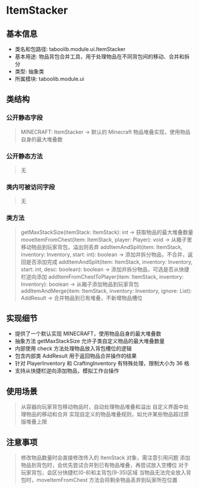 # ItemStacker

## 基本信息
- 类名和包路径: taboolib.module.ui.ItemStacker
- 基本用途: 物品背包合并工具，用于处理物品在不同背包间的移动、合并和拆分
- 类型: 抽象类
- 所属模块: taboolib.module.ui

## 类结构

### 公开静态字段
> MINECRAFT: ItemStacker -> 默认的 Minecraft 物品堆叠实现，使用物品自身的最大堆叠数

### 公开静态方法
> 无

### 类内可被访问字段
> 无

### 类方法
> getMaxStackSize(itemStack: ItemStack): int -> 获取物品的最大堆叠数量
> moveItemFromChest(item: ItemStack, player: Player): void -> 从箱子里移动物品到玩家背包，溢出则丢弃
> addItemAndSplit(item: ItemStack, inventory: Inventory, start: int): boolean -> 添加并拆分物品，不合并，返回是否添加完成
> addItemAndSplit(item: ItemStack, inventory: Inventory, start: int, desc: boolean): boolean -> 添加并拆分物品，可选是否从快捷栏逆向添加
> addItemFromChestToPlayer(item: ItemStack, inventory: Inventory): boolean -> 从箱子添加物品到玩家背包
> addItemAndMerge(item: ItemStack, inventory: Inventory, ignore: List<Integer>): AddResult -> 合并物品到已有堆叠，不新增物品槽位

## 实现细节
- 提供了一个默认实现 MINECRAFT，使用物品自身的最大堆叠数
- 抽象方法 getMaxStackSize 允许子类自定义物品的最大堆叠数量
- 内部使用 check 方法处理物品放入背包槽位的逻辑
- 包含内部类 AddResult 用于返回物品合并操作的结果
- 针对 PlayerInventory 和 CraftingInventory 有特殊处理，限制大小为 36 格
- 支持从快捷栏逆向添加物品，模拟工作台操作

## 使用场景
> 从容器向玩家背包移动物品时，自动处理物品堆叠和溢出
> 自定义界面中处理物品的移动和合并
> 实现自定义的物品堆叠规则，如允许某些物品超过原版堆叠上限

## 注意事项
> 修改物品数量时会直接修改传入的 ItemStack 对象，需注意引用问题
> 添加物品到背包时，会优先尝试合并到已有物品堆叠，再尝试放入空槽位
> 对于玩家背包，会区分快捷栏(0-8)和主背包(9-35)区域
> 当物品无法完全放入背包时，moveItemFromChest 方法会将剩余物品丢弃到玩家所在位置
